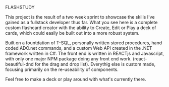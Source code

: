 FLASHSTUDY

This project is the result of a two week sprint to showcase the skills I've gained as a fullstack developer thus far.  What you see here is a complete custom flashcard creator with the ability to Create, Edit or Play a deck of cards, which could easily be built out into a more robust system.

Built on a fountdation of T-SQL, personally written stored procedures, hand coded ADO.net commands, and a custom Web API created in the .NET framework written in C#.  The front end is written in REACTjs and Javascript, with only one major NPM package doing any front end work. (react-beautiful-dnd for the drag and drop list).  Everythig else is custom made, focusing primarily on the re-useability of components.  

Feel free to make a deck or play around with what's currently there.  